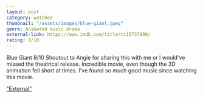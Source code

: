 ```yaml
---
layout: post
category: watched
thumbnail: "/assets/images/blue-giant.jpeg"
genre: Animated music drama
external-link: https://www.imdb.com/title/tt15737898/
rating: 8/10
---
```

Blue Giant
8/10
Shoutout to Angie for sharing this with me or I would've missed the theatrical release. Incredible movie, even though the 3D animation fell short at times. I've found so much good music since watching this movie.

["External"](https://www.imdb.com/title/tt15737898/)